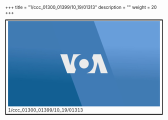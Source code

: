 +++
title = "1/ccc_01300_01399/10_19/01313"
description = ""
weight = 20
+++

<table style="border:2px solid black;max-width:800px;max-height:800px;" 
><tr><td>
<img class="center-fit-jpg"
src="/jpg_/aaa_20190430_NxaOmWaI8sI_01312.jpg">
1/ccc_01300_01399/10_19/01313
</img></td></tr></table>
